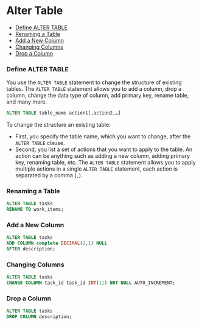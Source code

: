 # Alter Table

* [Define ALTER TABLE](#define-alter-table)
* [Renaming a Table](#renaming-a-table)
* [Add a New Column](#add-a-new-column)
* [Changing Columns](#changing-columns)
* [Drop a Column](#drop-a-column)

### Define ALTER TABLE
You use the `ALTER TABLE` statement to change the structure of existing tables. The `ALTER TABLE` statement allows you to add a column, drop a column, change the data type of column, add primary key, rename table, and many more.

```sql
ALTER TABLE table_name action1[,action2,…]
```

To change the structure an existing table:
* First, you specify the table name, which you want to change, after the `ALTER TABLE`  clause.
* Second, you list a set of actions that you want to apply to the table. An action can be anything such as adding a new column, adding primary key, renaming table, etc. The `ALTER TABLE` statement allows you to apply multiple actions in a single `ALTER TABLE` statement, each action is separated by a comma (`,`).

### Renaming a Table
```sql
ALTER TABLE tasks
RENAME TO work_items;
```

### Add a New Column
```sql
ALTER TABLE tasks
ADD COLUMN complete DECIMAL(2,1) NULL
AFTER description;
```

### Changing Columns
```sql
ALTER TABLE tasks
CHANGE COLUMN task_id task_id INT(11) NOT NULL AUTO_INCREMENT;
```

### Drop a Column
```sql
ALTER TABLE tasks
DROP COLUMN description;
```
